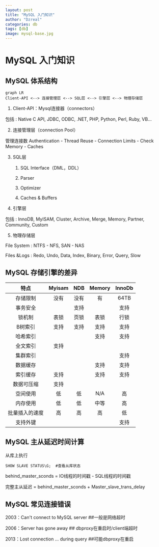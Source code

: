 ```yaml
---
layout: post
title: "MySQL 入门知识"
author: "Dzreal"
categories: db
tags: [db]
image: mysql-base.jpg
---
```

# MySQL 入门知识

## MySQL 体系结构

```
graph LR
Client-API <--> 连接管理层 <--> SQL层 <--> 引擎层 <--> 物理存储层
```

1. Client-API：Mysql连接器（connectors）  

包括 : Native C API, JDBC, ODBC, .NET, PHP, Python, Perl, Ruby, VB...

2. 连接管理层（connection Pool）  

管理连接数
Authentication - Thread Reuse - Connection Limits - Check Memory - Caches

3. SQL层  

    1. SQL Interface（DML，DDL）  

    2. Parser  

    3. Optimizer  

    4. Caches & Buffers

4. 引擎层

包括 : InnoDB, MyISAM, Cluster, Archive, Merge, Memory, Partner, Community, Custom

5. 物理存储层

File System : NTFS - NFS, SAN - NAS

Files &Logs : Redo, Undo, Data, Index, Binary, Error, Query, Slow 


## MySQL 存储引擎的差异

特点 | Myisam | NDB | Memory |InnoDb
:-:  | :-: | :-: | :-: | :-:
存储限制 | 没有 | 没有 | 有 | 64TB 
事务安全 |      | 支持 |     | 支持
锁机制   | 表锁 | 页锁 | 表锁 | 行锁
B树索引  | 支持 | 支持 | 支持 | 支持
哈希索引 |      |      | 支持 | 支持
全文索引 | 支持 |      |      | 
集群索引 |      |      |      | 支持
数据缓存 |      |      | 支持 | 支持
索引缓存 | 支持 |      | 支持 | 支持
数据可压缩 | 支持 |    |      |     
空间使用 |  低  |  低  |  N/A | 高    
内存使用 |  低  |  低  |  中等 | 高    
批量插入的速度 | 高  | 高  | 高  | 低 
支持外键 |      |      |      | 支持    


## MySQL 主从延迟时间计算

从库上执行
```
SHOW SLAVE STATUS\G;  #查看从库状态
```

behind_master_sconds = IO线程的时间戳 - SQL线程的时间戳

完整主从延迟 = behind_master_sconds + Master_slave_trans_delay

## MySQL 常见连接错误  

2003：Can't connect to MySQL server ##一般是网络超时  

2006：Server has gone away ## dbproxy在重启时/client端超时  

2013：Lost connection … during query ##可能dbproxy在重启

